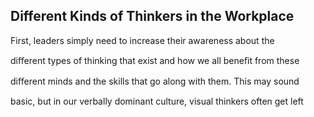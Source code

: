 ## Different Kinds of Thinkers in the Workplace

First, leaders simply need to increase their awareness about the

diﬀerent types of thinking that exist and how we all beneﬁt from these

diﬀerent minds and the skills that go along with them. This may sound

basic, but in our verbally dominant culture, visual thinkers often get left